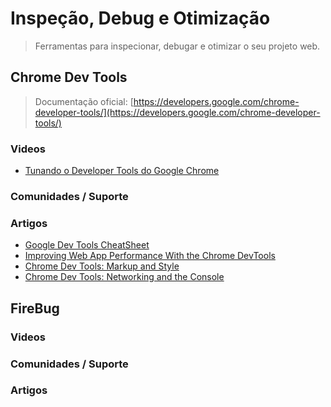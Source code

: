 # Inspeção, Debug e Otimização

> Ferramentas para inspecionar, debugar e otimizar o seu projeto web.

## Chrome Dev Tools

> Documentação oficial: [https://developers.google.com/chrome-developer-tools/](https://developers.google.com/chrome-developer-tools/)

### Videos
* [Tunando o Developer Tools do Google Chrome](http://www.youtube.com/watch?v=Mu6nnPN7W_s)

### Comunidades / Suporte

### Artigos
* [Google Dev Tools CheatSheet](http://anti-code.com/devtools-cheatsheet/)
* [Improving Web App Performance With the Chrome DevTools](http://addyosmani.com/blog/performance-optimisation-with-timeline-profiles/)
* [Chrome Dev Tools: Markup and Style](http://net.tutsplus.com/tutorials/tools-and-tips/chrome-dev-tools-markup-and-style/)
* [Chrome Dev Tools: Networking and the Console](http://net.tutsplus.com/tutorials/chrome-dev-tools-networking-and-the-console/)



## FireBug

### Videos

### Comunidades / Suporte

### Artigos